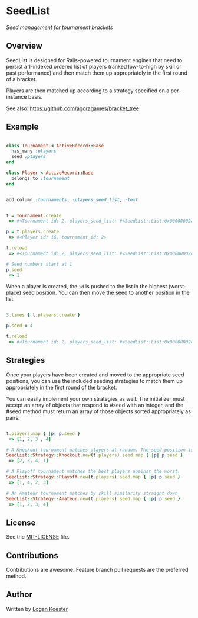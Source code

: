 # SeedList
*Seed management for tournament brackets*

## Overview

SeedList is designed for Rails-powered tournament engines that need to persist
a 1-indexed ordered list of players (ranked low-to-high by skill or past performance)
and then match them up appropriately in the first round of a bracket.

Players are then matched up according to a strategy specified on a per-instance basis.

See also: https://github.com/agoragames/bracket_tree

## Example

```ruby

class Tournament < ActiveRecord::Base
  has_many :players
  seed :players
end

class Player < ActiveRecord::Base
  belongs_to :tournament
end
```

```ruby

add_column :tournaments, :players_seed_list, :text

```


```ruby

t = Tournament.create
 => #<Tournament id: 2, players_seed_list: #<SeedList::List:0x00000002aeff68 @list=[]>>

p = t.players.create
 => #<Player id: 16, tournament_id: 2> 

t.reload
 => #<Tournament id: 2, players_seed_list: #<SeedList::List:0x00000002d342d8 @list=[16]>> 

# Seed numbers start at 1
p.seed
 => 1

```

When a player is created, the `id` is pushed to the list in the highest (worst-place) seed
position. You can then move the seed to another position in the list.

```ruby

3.times { t.players.create }

p.seed = 4

t.reload
 => #<Tournament id: 2, players_seed_list: #<SeedList::List:0x00000002d342d8 @list=[17, 18, 19, 16]>> 

```

## Strategies

Once your players have been created and moved to the appropriate seed positions, you can use
the included seeding strategies to match them up appropriately in the first round of the bracket.

You can easily implement your own strategies as well. The initializer must accept an array
of objects that respond to #seed with an integer, and the #seed method must return an array
of those objects sorted appropriately as pairs.

```ruby

t.players.map { |p| p.seed }
 => [1, 2, 3 , 4]

# A Knockout tournament matches players at random. The seed position is irrelevant.
SeedList::Strategy::Knockout.new(t.players).seed.map { |p| p.seed }
 => [2, 3, 4, 1]

# A Playoff tournament matches the best players against the worst.
SeedList::Strategy::Playoff.new(t.players).seed.map { |p| p.seed }
 => [1, 4, 2, 3]

# An Amateur tournament matches by skill similarity straight down
SeedList::Strategy::Amateur.new(t.players).seed.map { |p| p.seed }
 => [1, 2, 3, 4]

```
## License

See the [MIT-LICENSE](https://github.com/agoragames/seed_list/blob/master/MIT-LICENSE) file.

## Contributions

Contributions are awesome. Feature branch pull requests are the preferred method.

## Author

Written by [Logan Koester](https://github.com/logankoester)
